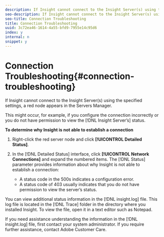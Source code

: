 ```yaml
---
description: If Insight cannot connect to the Insight Server(s) using the specified settings, a red node appears in the Servers Manager.
seo-description: If Insight cannot connect to the Insight Server(s) using the specified settings, a red node appears in the Servers Manager.
seo-title: Connection Troubleshooting
title: Connection Troubleshooting
uuid: 3c72ea46-1614-4a55-bfd9-7955e14c95d6
index: y
internal: n
snippet: y
---
```


# Connection Troubleshooting{#connection-troubleshooting}

If Insight cannot connect to the Insight Server(s) using the specified settings, a red node appears in the Servers Manager.

This might occur, for example, if you configure the connection incorrectly or you do not have permission to view the [!DNL Insight Server’s] status.

**To determine why Insight is not able to establish a connection** 

1. Right-click the red server node and click **[!UICONTROL Detailed Status]**.
1. In the [!DNL Detailed Status] interface, click **[!UICONTROL Network Connections]** and expand the numbered items. The [!DNL Status] parameter provides information about why Insight is not able to establish a connection:

    * A status code in the 500s indicates a configuration error. 
    * A status code of 403 usually indicates that you do not have permission to view the server’s status.

You can view additional status information in the [!DNL insight.log] file. This log file is located in the [!DNL Trace] folder in the directory where you installed Insight. To view the file, open it in a text editor such as Notepad.

If you need assistance understanding the information in the [!DNL insight.log] file, first contact your system administrator. If you require further assistance, contact Adobe Customer Care. 
